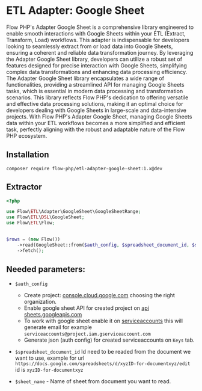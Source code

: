 # ETL Adapter: Google Sheet

Flow PHP's Adapter Google Sheet is a comprehensive library engineered to enable smooth interactions with Google Sheets
within your ETL (Extract, Transform, Load) workflows. This adapter is indispensable for developers looking to seamlessly
extract from or load data into Google Sheets, ensuring a coherent and reliable data transformation journey. By
leveraging the Adapter Google Sheet library, developers can utilize a robust set of features designed for precise
interaction with Google Sheets, simplifying complex data transformations and enhancing data processing efficiency. The
Adapter Google Sheet library encapsulates a wide range of functionalities, providing a streamlined API for managing
Google Sheets tasks, which is essential in modern data processing and transformation scenarios. This library reflects
Flow PHP's dedication to offering versatile and effective data processing solutions, making it an optimal choice for
developers dealing with Google Sheets in large-scale and data-intensive projects. With Flow PHP's Adapter Google Sheet,
managing Google Sheets data within your ETL workflows becomes a more simplified and efficient task, perfectly aligning
with the robust and adaptable nature of the Flow PHP ecosystem.

## Installation 

``` 
composer require flow-php/etl-adapter-google-sheet:1.x@dev
```

## Extractor

```php
<?php

use Flow\ETL\Adapter\GoogleSheet\GoogleSheetRange;
use Flow\ETL\DSL\GoogleSheet;
use Flow\ETL\Flow;

        
$rows = (new Flow())
    ->read(GoogleSheet::from($auth_config, $spreadsheet_document_id, $sheet_name)))
    ->fetch();
```

## Needed parameters:
- `$auth_config` 

  - Create project: [console.cloud.google.com](https://console.cloud.google.com/projectcreate) choosing the right organization.
  - Enable google sheet API for created project on [api sheets.googleapis.com](https://console.cloud.google.com/apis/library/sheets.googleapis.com)
  - To work with google sheet enable it on [serviceaccounts](https://console.cloud.google.com/iam-admin/serviceaccounts/create) this will generate email for example `serviceaccounts@project.iam.gserviceaccount.com`
  - Generate json (auth config)  for created serviceaccounts on `Keys` tab.

- `$spreadsheet_document_id` Id need to be readed from the document we want to use, example for url `https://docs.google.com/spreadsheets/d/xyzID-for-documentxyz/edit` id is `xyzID-for-documentxyz`
- `$sheet_name` - Name of sheet from document you want to read.
